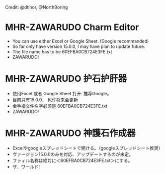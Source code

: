 Credit: @dtlnor, @NorthBoring

# MHR-ZAWARUDO Charm Editor

- You can use either Excel or Google Sheet. (Google recommanded)
- So far only have version 15.0.0, I may have plan to update future.
- The file name has to be 60EFBA0CB724E3FE.txt
- ZAWARUDO!


# MHR-ZAWARUDO 护石护肝器

- 使用Excel 或者 Google Sheet 打开. 推荐Google。
- 目前只有15.0.0， 也许将来会更新
- 金手指文件名字必须是 60EFBA0CB724E3FE.txt
- ZAWARUDO!


# MHR-ZAWARUDO 神護石作成器
- Excelやgoogleスプレッドシートで開ける。（googleスプレッドシート推奨）
- ヴァージョン15.0.0のみを対応、アップデートすろのが未定。
- ファィル名称は絶対に＜60EFBA0CB724E3FE.txt＞にする。
- ザ．ワールド!
